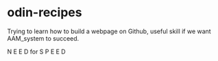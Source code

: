 # odin-recipes
Trying to learn how to build a webpage on Github, useful skill if we want AAM_system to succeed.

N E E D for S P E E D